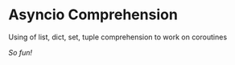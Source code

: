 # Asyncio Comprehension

Using of list, dict, set, tuple comprehension to work on coroutines

_So fun!_